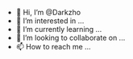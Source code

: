 - 👋 Hi, I’m @Darkzho
- 👀 I’m interested in ...
- 🌱 I’m currently learning ...
- 💞️ I’m looking to collaborate on ...
- 📫 How to reach me ...

<!---
Darkzho/Darkzho is a ✨ special ✨ repository because its `README.md` (this file) appears on your GitHub profile.
You can click the Preview link to take a look at your changes.
--->
